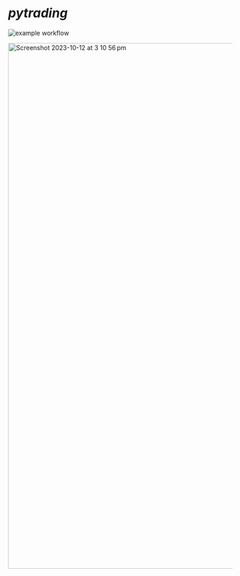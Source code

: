 # _pytrading_

![example workflow](https://github.com/haezera/pytrading/actions/workflows/python-app.yml/badge.svg)


<img width="1177" alt="Screenshot 2023-10-12 at 3 10 56 pm" src="https://github.com/haezera/plusplustrading/assets/123307411/938749dc-183f-42b0-a52c-5b48b28789f8">

